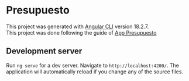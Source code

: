 # Presupuesto

This project was generated with [Angular CLI](https://github.com/angular/angular-cli) version 18.2.7.<br>
This project was done following the guide of [App Presupuesto](https://www.youtube.com/watch?v=JsNMnXD-NRM)
## Development server

Run `ng serve` for a dev server. Navigate to `http://localhost:4200/`. The application will automatically reload if you change any of the source files.
